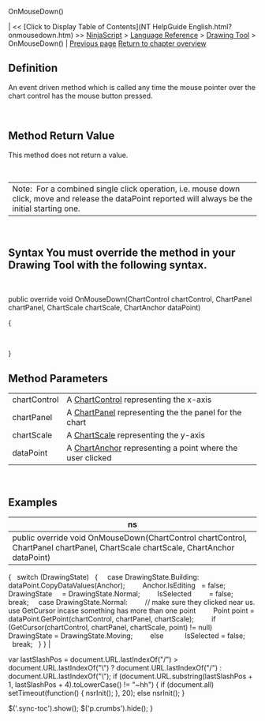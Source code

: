 ﻿










 


OnMouseDown()







| &lt;&lt; [Click to Display Table of Contents](NT HelpGuide English.html?onmousedown.htm) &gt;&gt;
 [NinjaScript](ninjascript.htm) &gt; [Language Reference](language_reference_wip.htm) &gt; [Drawing Tool](drawing_tools.htm) &gt;
OnMouseDown() | [Previous page](onbarschanged.htm)
[Return to chapter overview](drawing_tools.htm)










Definition
----------


An event driven method which is called any time the mouse pointer over the chart control has the mouse button pressed.


 


Method Return Value
-------------------


This method does not return a value.


 




|  |
| --- |
| Note:  For a combined single click operation, i.e. mouse down click, move and release the dataPoint reported will always be the initial starting one. |



 


Syntax
You must override the method in your Drawing Tool with the following syntax.
-----------------------------------------------------------------------------------


   

public override void OnMouseDown(ChartControl chartControl, ChartPanel chartPanel, ChartScale chartScale, ChartAnchor dataPoint)  

{  

     

}



Method Parameters
-----------------




|  |  |
| --- | --- |
| chartControl | A [ChartControl](chartcontrol.htm) representing the x-axis |
| chartPanel | A [ChartPanel](chartpanel.htm) representing the the panel for the chart |
| chartScale | A [ChartScale](chartscale.htm) representing the y-axis |
| dataPoint | A [ChartAnchor](chartanchor.htm) representing a point where the user clicked |



 



Examples
--------




| ns |
| --- |
| public override void OnMouseDown(ChartControl chartControl, ChartPanel chartPanel, ChartScale chartScale, ChartAnchor dataPoint)
{
   switch (DrawingState)
   {
     case DrawingState.Building:
         dataPoint.CopyDataValues(Anchor);
         Anchor.IsEditing   = false;
         DrawingState     = DrawingState.Normal;
         IsSelected         = false;
         break;
     case DrawingState.Normal:
         // make sure they clicked near us. use GetCursor incase something has more than one point
         Point point = dataPoint.GetPoint(chartControl, chartPanel, chartScale);
         if (GetCursor(chartControl, chartPanel, chartScale, point) != null)
           DrawingState = DrawingState.Moving;
         else
           IsSelected = false;
         break;
   }
} |






 
 var lastSlashPos = document.URL.lastIndexOf("/") &gt; document.URL.lastIndexOf("\\") ? document.URL.lastIndexOf("/") : document.URL.lastIndexOf("\\");
 if (document.URL.substring(lastSlashPos + 1, lastSlashPos + 4).toLowerCase() != "~hh") {
 if (document.all) setTimeout(function() {
 nsrInit();
 }, 20);
 else nsrInit();
 }
 
 
 $('.sync-toc').show();
 $('p.crumbs').hide();
 }
 
 
 



